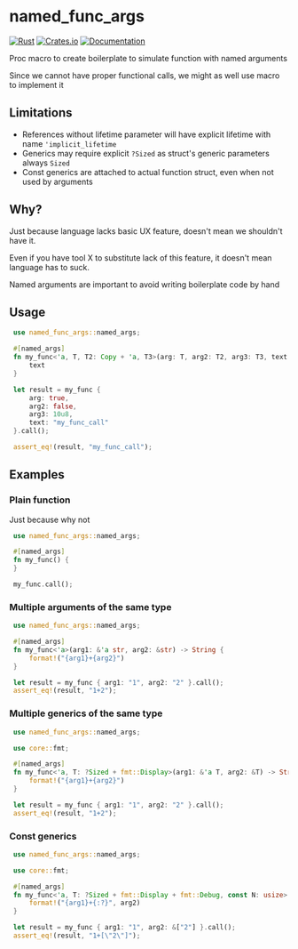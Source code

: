 # named_func_args

[![Rust](https://github.com/DoumanAsh/named_func_args/actions/workflows/rust.yml/badge.svg)](https://github.com/DoumanAsh/named_func_args/actions/workflows/rust.yml)
[![Crates.io](https://img.shields.io/crates/v/named_func_args.svg)](https://crates.io/crates/named_func_args)
[![Documentation](https://docs.rs/named_func_args/badge.svg)](https://docs.rs/crate/named_func_args/)

Proc macro to create boilerplate to simulate function with named arguments

Since we cannot have proper functional calls, we might as well use macro to implement it

## Limitations

- References without lifetime parameter will have explicit lifetime with name `'implicit_lifetime`
- Generics may require explicit `?Sized` as struct's generic parameters always `Sized`
- Const generics are attached to actual function struct, even when not used by arguments

## Why?

Just because language lacks basic UX feature, doesn't mean we shouldn't have it.

Even if you have tool X to substitute lack of this feature, it doesn't mean language has to suck.

Named arguments are important to avoid writing boilerplate code by hand

## Usage

```rust
 use named_func_args::named_args;

 #[named_args]
 fn my_func<'a, T, T2: Copy + 'a, T3>(arg: T, arg2: T2, arg3: T3, text: &'a str,) -> &'a str where T3: 'a + Copy {
     text
 }

 let result = my_func {
     arg: true,
     arg2: false,
     arg3: 10u8,
     text: "my_func_call"
 }.call();

 assert_eq!(result, "my_func_call");
 ```

## Examples

### Plain function

Just because why not

```rust
 use named_func_args::named_args;

 #[named_args]
 fn my_func() {
 }

 my_func.call();
```

### Multiple arguments of the same type

```rust
 use named_func_args::named_args;

 #[named_args]
 fn my_func<'a>(arg1: &'a str, arg2: &str) -> String {
     format!("{arg1}+{arg2}")
 }

 let result = my_func { arg1: "1", arg2: "2" }.call();
 assert_eq!(result, "1+2");
```

### Multiple generics of the same type

```rust
 use named_func_args::named_args;

 use core::fmt;

 #[named_args]
 fn my_func<'a, T: ?Sized + fmt::Display>(arg1: &'a T, arg2: &T) -> String {
     format!("{arg1}+{arg2}")
 }

 let result = my_func { arg1: "1", arg2: "2" }.call();
 assert_eq!(result, "1+2");
```

### Const generics

```rust
 use named_func_args::named_args;

 use core::fmt;

 #[named_args]
 fn my_func<'a, T: ?Sized + fmt::Display + fmt::Debug, const N: usize>(arg1: &'a T, arg2: &[&'a T; N]) -> String {
     format!("{arg1}+{:?}", arg2)
 }

 let result = my_func { arg1: "1", arg2: &["2"] }.call();
 assert_eq!(result, "1+[\"2\"]");
 ```
